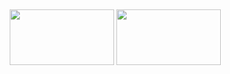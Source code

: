 
<div style="
  width          : 380px;
  display        : flex;
  ">

  <div style="
  width          : 60px; 
  height         : 100px; 
  margin         : 2px; 
  flex-grow      : 1;                    
  ">
    <img style="width : 100%; display: block;" src=https://github-readme-stats.vercel.app/api?username=k0TAR&show_icons=true&theme=material-palenight&hide_rank=true&count_private=true>
  </div>
  <div style="
  width          : 60px; 
  height         : 100px; 
  margin         : 2px; 
  flex-grow      : 1;                    
  ">
    <img style="width : 100%; display: block;" src=https://github-readme-stats.vercel.app/api/top-langs/?username=k0TAR&theme=material-palenight&langs_count=8&layout=compact>
  </div>
</div>